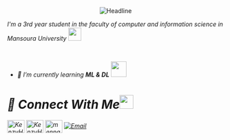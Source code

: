 
<div align=center> 
         <img src="https://readme-typing-svg.herokuapp.com?color=#edb0fc&size=32&center=true&vCenter=true&width=600&height=50&lines=Hi,+I'm+Kenzy+Hassan+Gomaa+%F0%9F%91%8B;Passionate+Data+Scientist;Python+language+Enthusiast" alt="Headline" /> 
     </div> 
<p> 
   <em> 
     I'm a 3rd year student in the faculty of computer and information science in Mansoura University   
      <img src="https://github.com/TheDudeThatCode/TheDudeThatCode/blob/master/Assets/Developer.gif" width="30px"> 
 </p> 
<br> 

- 🌱 I’m currently learning **ML & DL**&nbsp;<img src="https://github.com/TheDudeThatCode/TheDudeThatCode/blob/master/Assets/Designer.gif" width="36px">  <br> 


<h1 align="left">💬 Connect With Me<img src="https://github.com/TheDudeThatCode/TheDudeThatCode/blob/master/Assets/Handshake.gif" height="32px"></h1> 
  
<p align="left">
<a href="https://www.linkedin.com/in/kenzy-hassan-gomaa-00131024a" target="blank"><img align="center" src="https://raw.githubusercontent.com/rahuldkjain/github-profile-readme-generator/master/src/images/icons/Social/linked-in-alt.svg" alt="KenzyHassan" height="30" width="40" /></a>
<a href="https://www.kaggle.com/kenzyhassangomaa/Home?isEditing=False&verifyPhone=False" target="blank"><img align="center" src="https://raw.githubusercontent.com/rahuldkjain/github-profile-readme-generator/master/src/images/icons/Social/kaggle.svg" alt="KenzyHassan" height="30" width="40" /></a>
<a href="https://www.facebook.com/kenzyhassan.gomaa?mibextid=ZbWKwL" target="blank"><img align="center" src="https://raw.githubusercontent.com/rahuldkjain/github-profile-readme-generator/master/src/images/icons/Social/facebook.svg" alt="menna elsahy" height="30" width="40" /></a>
 <a href="mailto:kenzyhassan@std.mans.edu.eg"><img alt="Email" src="https://img.shields.io/badge/Email-kenzyhassan@std.mans.edu.eg-blue?style=flat-square&logo=gmail"></a><br> 

